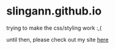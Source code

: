 # slingann.github.io

trying to make the css/styling work :,(

until then, please check out my site [here](https://smksha.glitch.me)
